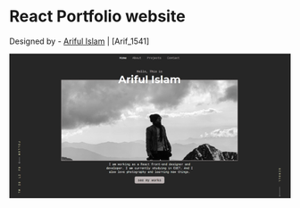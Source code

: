 # React Portfolio website

Designed by - [Ariful Islam](https://github.com/arif1541) | [Arif_1541]

![](./ReadMeImages/ReadMeBanner.PNG)
